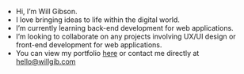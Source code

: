 - Hi, I’m Will Gibson.
- I love bringing ideas to life within the digital world.
- I’m currently learning back-end development for web applications.
- I’m looking to collaborate on any projects involving UX/UI design or front-end development for web applications.
- You can view my portfolio [here](willgib.com) or contact me directly at hello@willgib.com

